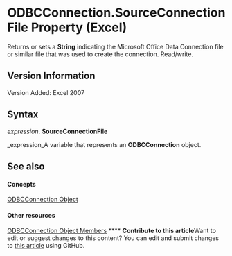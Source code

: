 
# ODBCConnection.SourceConnectionFile Property (Excel)

Returns or sets a  **String** indicating the Microsoft Office Data Connection file or similar file that was used to create the connection. Read/write.


## Version Information

Version Added: Excel 2007 


## Syntax

 _expression_. **SourceConnectionFile**

 _expression_A variable that represents an  **ODBCConnection** object.


## See also


#### Concepts


 [ODBCConnection Object](b880ebec-15a4-5a3d-ef02-db73106db9c9.md)
#### Other resources


 [ODBCConnection Object Members](d13b91f3-a89f-7dd7-7a98-f1d952f3b047.md)
****   **Contribute to this article**Want to edit or suggest changes to this content? You can edit and submit changes to  [this article](https://github.com/jhershey00/VBA_Excel_Test/OpenXMLCon/articles/0e38ca83-522e-769a-9e07-6d9e78ceecea.md) using GitHub.


